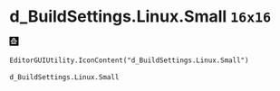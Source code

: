 # d_BuildSettings.Linux.Small `16x16`
<img src="/img/d_BuildSettings.Linux.Small.png" width=16 height=16>

``` CSharp
EditorGUIUtility.IconContent("d_BuildSettings.Linux.Small")
```
```
d_BuildSettings.Linux.Small
```
